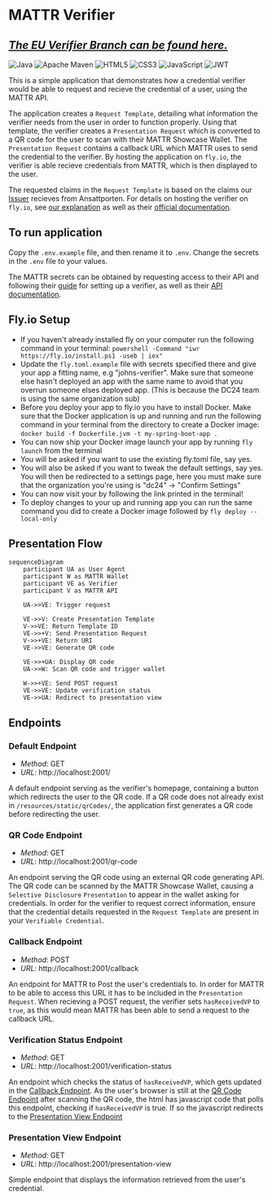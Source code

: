 # MATTR Verifier

## **_[The EU Verifier Branch can be found here.](https://github.com/felleslosninger/dc24-wallet-verifier/tree/eu-verifier-poc)_**

![Java](https://img.shields.io/badge/java-%23ED8B00.svg?style=for-the-badge&logo=openjdk&logoColor=white)
![Apache Maven](https://img.shields.io/badge/Apache%20Maven-C71A36?style=for-the-badge&logo=Apache%20Maven&logoColor=white)
![HTML5](https://img.shields.io/badge/html5-%23E34F26.svg?style=for-the-badge&logo=html5&logoColor=white)
![CSS3](https://img.shields.io/badge/css3-%231572B6.svg?style=for-the-badge&logo=css3&logoColor=white)
![JavaScript](https://img.shields.io/badge/javascript-%23323330.svg?style=for-the-badge&logo=javascript&logoColor=%23F7DF1E)
![JWT](https://img.shields.io/badge/JWT-black?style=for-the-badge&logo=JSON%20web%20tokens)

This is a simple application that demonstrates how a credential verifier would be able to request and recieve the credential of a user, using the MATTR API.

The application creates a `Request Template`, detailing what information the verifier needs from the user in order to function properly. 
Using that template, the verifier creates a `Presentation Request` which is converted to a QR code for the user to scan with their MATTR Showcase Wallet. 
The `Presentation Request` contains a callback URL which MATTR uses to send the credential to the verifier.
By hosting the application on `fly.io`, the verifier is able recieve credentials from MATTR, which is then displayed to the user.

The requested claims in the `Request Template` is based on the claims our [Issuer](https://github.com/felleslosninger/dc24-eu-wallet) recieves from Ansattporten.
For details on hosting the verifier on `fly.io`, see [our explanation](https://github.com/felleslosninger/dc24-wallet-verifier/?tab=readme-ov-file#flyio-setup) as well as their [official documentation](https://fly.io/docs/getting-started/).
  
## To run application
Copy the `.env.example` file, and then rename it to `.env`. Change the secrets in the `.env` file to your values.

The MATTR secrets can be obtained by requesting access to their API and following their [guide](https://learn.mattr.global/guides/) for setting up a verifier, as well as their [API documentation](https://learn.mattr.global/api-reference/).

## Fly.io Setup
- If you haven't already installed fly on your computer run the following command in your terminal:
`powershell -Command "iwr https://fly.io/install.ps1 -useb | iex"`
- Update the `fly.toml.example` file with secrets specified there and give your app a fitting name, e.g "johns-verifier". Make sure that someone else hasn't deployed an app with the same name to avoid that you overrun someone elses deployed app. (This is because the DC24 team is using the same organization sub)
- Before you deploy your app to fly.io you have to install Docker. Make sure that the Docker application is up and running and run the following command in your terminal from the directory to create a Docker image:
`docker build -f Dockerfile.jvm -t my-spring-boot-app .`
- You can now ship your Docker image launch your app by running `fly launch` from the terminal
- You will be asked if you want to use the existing fly.toml file, say yes.
- You will also be asked if you want to tweak the default settings, say yes. You will then be redirected to a settings page, here you must make sure that the organization you're using is "dc24" -> "Confirm Settings"
- You can now visit your by following the link printed in the terminal!
- To deploy changes to your up and running app you can run the same command you did to create a Docker image followed by `fly deploy --local-only`



## Presentation Flow

```mermaid
sequenceDiagram    
    participant UA as User Agent
    participant W as MATTR Wallet
    participant VE as Verifier
    participant V as MATTR API

    UA->>VE: Trigger request 

    VE->>V: Create Presentation Template
    V->>VE: Return Template ID
    VE->>+V: Send Presentation Request
    V->>+VE: Return URI
    VE->>VE: Generate QR code

    VE->>+UA: Display QR code
    UA->>W: Scan QR code and trigger wallet

    W->>+VE: Send POST request
    VE->>VE: Update verification status
    VE->>UA: Redirect to presentation view
```


## Endpoints
### Default Endpoint

- _Method_: GET
- _URL_: http://localhost:2001/

A default endpoint serving as the verifier's homepage, containing a button which redirects the user to the QR code. If a QR code does not already exist in `/resources/static/qrCodes/`, the application first generates a QR code before redirecting the user.


### QR Code Endpoint

- _Method_: GET
- _URL_: http://localhost:2001/qr-code

An endpoint serving the QR code using an external QR code generating API. The QR code can be scanned by the MATTR Showcase Wallet, causing a `Selective Disclosure` `Presentation` to appear in the wallet asking for credentials. In order for the verifier to request correct information, ensure that the credential details requested in the `Request Template` are present in your `Verifiable Credential`.


### Callback Endpoint

- _Method_: POST
- _URL_: http://localhost:2001/callback

An endpoint for MATTR to Post the user's credentials to. In order for MATTR to be able to access this URL it has to be included in the `Presentation Request`. When recieving a POST request, the verifier sets `hasReceivedVP` to `true`, as this would mean MATTR has been able to send a request to the callback URL.


### Verification Status Endpoint

- _Method_: GET
- _URL_: http://localhost:2001/verification-status

An endpoint which checks the status of `hasReceivedVP`, which gets updated in the [Callback Endpoint](https://github.com/felleslosninger/dc24-wallet-verifier/?tab=readme-ov-file#callback-endpoint). As the user's browser is still at the [QR Code Endpoint](https://github.com/felleslosninger/dc24-wallet-verifier/?tab=readme-ov-file#qr-code-endpoint) after scanning the QR code, the html has javascript code that polls this endpoint, checking if `hasReceivedVP` is true. If so the javascript redirects to the [Presentation View Endpoint](https://github.com/felleslosninger/dc24-wallet-verifier/?tab=readme-ov-file#presentation-view-endpoint)


### Presentation View Endpoint

- _Method_: GET
- _URL_: http://localhost:2001/presentation-view

Simple endpoint that displays the information retrieved from the user's credential.
